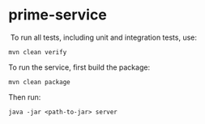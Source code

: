 # prime-service
‌
To run all tests, including unit and integration tests, use:

```
mvn clean verify
```

To run the service, first build the package:

```
mvn clean package
```

Then run:
```
java -jar <path-to-jar> server
```